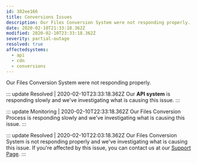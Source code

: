 ```yaml
---
id: 382ee166
title: Conversions Issues
description: Our Files Conversion System were not responding properly.
date: 2020-02-10T21:33:18.362Z
modified: 2020-02-10T23:33:18.362Z
severity: partial-outage
resolved: true
affectedsystems:
  - api
  - cdn
  - conversions
---
```


Our Files Conversion System were not responding properly.


::: update Resolved | 2020-02-10T23:33:18.362Z
Our **API system** is responding slowly and we've investigating what is causing this issue.
:::

::: update Monitoring | 2020-02-10T22:33:18.362Z
Our Files Conversion Process is responding slowly and we've investigating what is causing this issue.
:::

::: update Resolved | 2020-02-10T22:03:18.362Z
Our Files Conversion System is not responding properly and we've investigating what is causing this issue. If you're affected by this issue, you can contact us at our [Support Page](https://demo.statusfy.co).
:::

